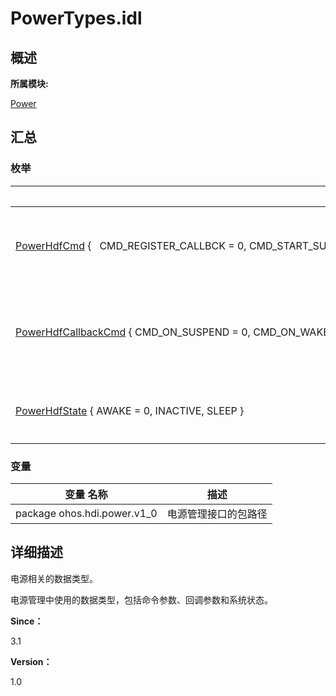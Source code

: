 # PowerTypes.idl


## **概述**

**所属模块:**

[Power](power.md)


## **汇总**


### 枚举

  | 枚举名称 | 描述 | 
| -------- | -------- |
| [PowerHdfCmd](power.md#powerhdfcmd)&nbsp;{&nbsp;&nbsp;&nbsp;CMD_REGISTER_CALLBCK&nbsp;=&nbsp;0,&nbsp;CMD_START_SUSPEND,&nbsp;CMD_STOP_SUSPEND,&nbsp;CMD_FORCE_SUSPEND,&nbsp;&nbsp;&nbsp;CMD_SUSPEND_BLOCK,&nbsp;CMD_SUSPEND_UNBLOCK,&nbsp;CMD_DUMP&nbsp;} | 枚举电源命令的参数。&nbsp;[更多...](power.md#powerhdfcmd) | 
| [PowerHdfCallbackCmd](power.md#powerhdfcallbackcmd)&nbsp;{&nbsp;CMD_ON_SUSPEND&nbsp;=&nbsp;0,&nbsp;CMD_ON_WAKEUP&nbsp;} | 枚举电源状态回调的参数。&nbsp;[更多...](power.md#powerhdfcallbackcmd) | 
| [PowerHdfState](power.md#powerhdfstate)&nbsp;{&nbsp;AWAKE&nbsp;=&nbsp;0,&nbsp;INACTIVE,&nbsp;SLEEP&nbsp;} | 枚举电源的状态。&nbsp;[更多...](power.md#powerhdfstate) | 


### 变量

  | 变量&nbsp;名称 | 描述 | 
| -------- | -------- |
| package&nbsp;ohos.hdi.power.v1_0 | 电源管理接口的包路径 | 


## **详细描述**

电源相关的数据类型。

电源管理中使用的数据类型，包括命令参数、回调参数和系统状态。

**Since：**

3.1

**Version：**

1.0
